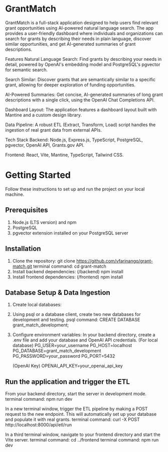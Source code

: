 # GrantMatch 
GrantMatch is a full-stack application designed to help users find relevant grant opportunities using AI-powered natural language search. The app provides a user-friendly dashboard where individuals and organizations can search for grants by describing their needs in plain language, discover similar opportunities, and get AI-generated summaries of grant descriptions.

Features
Natural Language Search: Find grants by describing your needs in detail, powered by OpenAI's embedding model and PostgreSQL's pgvector for semantic search.

Search Similar: Discover grants that are semantically similar to a specific grant, allowing for deeper exploration of funding opportunities.

AI-Powered Summaries: Get concise, AI-generated summaries of long grant descriptions with a single click, using the OpenAI Chat Completions API.

Dashboard Layout: The application features a dashboard layout built with Mantine and a custom design library.

Data Pipeline: A robust ETL (Extract, Transform, Load) script handles the ingestion of real grant data from external APIs.

Tech Stack
Backend: Node.js, Express.js, TypeScript, PostgreSQL, pgvector, OpenAI API, Grants.gov API.

Frontend: React, Vite, Mantine, TypeScript, Tailwind CSS.

# Getting Started
Follow these instructions to set up and run the project on your local machine.

## Prerequisites
1. Node.js (LTS version) and npm
2. PostgreSQL
3. pgvector extension installed on your PostgreSQL server


## Installation
1. Clone the repository:
   git clone https://github.com/vfarinango/grant-match.git
   terminal command: cd grant-match
2. Install backend dependencies: (/backend) npm install
3. Install frontend dependencies: (/frontend) npm install

## Database Setup & Data Ingestion
1. Create local databases:
2. Using psql or a database client, create two new databases for development and testing.
    psql command: CREATE DATABASE grant_match_development;
3. Configure environment variables:
   In your backend directory, create a .env file and add your database and OpenAI API credentials.
   (For local database)
   PG_USER=your_username
   PG_HOST=localhost
   PG_DATABASE=grant_match_development
   PG_PASSWORD=your_password
   PG_PORT=5432
   
   (OpenAI Key)
   OPENAI_API_KEY=your_openai_api_key

## Run the application and trigger the ETL
From your backend directory, start the server in development mode.
terminal command: npm run dev

In a new terminal window, trigger the ETL pipeline by making a POST request to the new endpoint. This will automatically set up your database and populate it with real grants.
terminal command: curl -X POST http://localhost:8000/api/etl/run

In a third terminal window, navigate to your frontend directory and start the Vite server.
terminal command: cd ../frontend
terminal command: npm run dev

